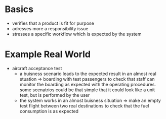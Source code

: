# Basics
- verifies that a product is fit for purpose
- adresses more a responsibility issue
- stresses a specific workflow which is expected by the system

# Example Real World
- aircraft acceptance test
    - a buisness scenario leads to the expected result in an almost real stuation => boarding with test passengers to check that staff can monitor the boarding as expected with the operating procedures. some scenatrios could be that simple that it could look like a unit test, but is performed by the user
    - the system works in an almost buisness situation => make an empty test flight between two real destinations to check that the fuel consumption is as expected
